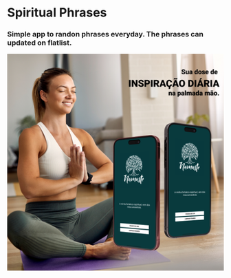 
# Spiritual Phrases

### Simple app to randon phrases everyday. The phrases can updated on flatlist.

![Frases Espiritual - Flatlist](FEspiritual.png)
